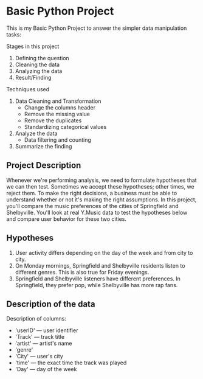 # Basic Python Project

This is my Basic Python Project to answer the simpler data manipulation tasks:

Stages in this project
1. Defining the question
2. Cleaning the data 
3. Analyzing the data
4. Result/Finding

Techniques used
1. Data Cleaning and Transformation
   - Change the columns header
   - Remove the missing value
   - Remove the duplicates
   - Standardizing categorical values
2. Analyze the data
   - Data filtering and counting
3. Summarize the finding

## Project Description

Whenever we're performing analysis, we need to formulate hypotheses that we can then test. Sometimes we accept these hypotheses; other times, we reject them. To make the right decisions, a business must be able to understand whether or not it's making the right assumptions. In this project, you'll compare the music preferences of the cities of Springfield and Shelbyville. You'll look at real Y.Music data to test the hypotheses below and compare user behavior for these two cities.

 ## Hypotheses

1. User activity differs depending on the day of the week and from city to city.
2. On Monday mornings, Springfield and Shelbyville residents listen to different genres. This is also true for Friday evenings.
3. Springfield and Shelbyville listeners have different preferences. In Springfield, they prefer pop, while Shelbyville has more rap fans.

## Description of the data

Description of columns:
- 'userID' — user identifier
- 'Track' — track title
- 'artist' — artist's name
- 'genre'
- 'City' — user's city
- 'time' — the exact time the track was played
- 'Day' — day of the week
